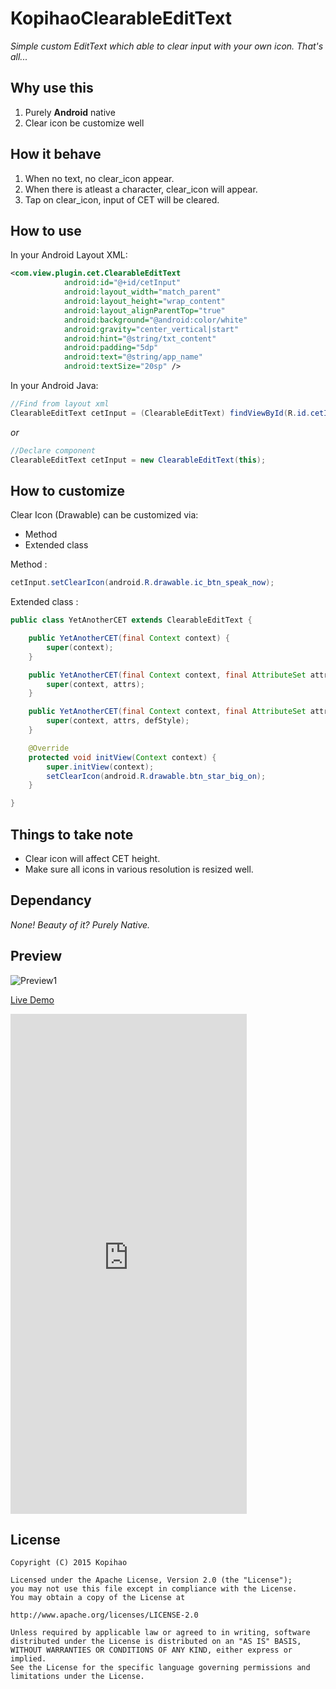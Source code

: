 # KopihaoClearableEditText 

_Simple custom EditText which able to clear input with your own icon.
That's all..._

## Why use this
1. Purely **Android** native
2. Clear icon be customize well 


## How it behave
1. When no text, no clear_icon appear.
2. When there is atleast a character, clear_icon will appear.
3. Tap on clear_icon, input of CET will be cleared. 


## How to use 

In your Android Layout XML:
``` xml
<com.view.plugin.cet.ClearableEditText
            android:id="@+id/cetInput"
            android:layout_width="match_parent"
            android:layout_height="wrap_content"
            android:layout_alignParentTop="true"
            android:background="@android:color/white"
            android:gravity="center_vertical|start"
            android:hint="@string/txt_content"
            android:padding="5dp"
            android:text="@string/app_name"
            android:textSize="20sp" />
```

In your Android Java:
```java
//Find from layout xml
ClearableEditText cetInput = (ClearableEditText) findViewById(R.id.cetInput);

``` 
_or_  

 ```java 
//Declare component
ClearableEditText cetInput = new ClearableEditText(this); 
```

## How to customize

Clear Icon (Drawable) can be customized via:

* Method
* Extended class

Method : 
```java
cetInput.setClearIcon(android.R.drawable.ic_btn_speak_now); 
```

Extended class : 
```java
public class YetAnotherCET extends ClearableEditText {

	public YetAnotherCET(final Context context) {
		super(context);
	}

	public YetAnotherCET(final Context context, final AttributeSet attrs) {
		super(context, attrs);
	}

	public YetAnotherCET(final Context context, final AttributeSet attrs, final int defStyle) {
		super(context, attrs, defStyle);
	}

	@Override
	protected void initView(Context context) {
		super.initView(context);
		setClearIcon(android.R.drawable.btn_star_big_on);
	}

}
```

## Things to take note
- Clear icon will affect CET height.
- Make sure all icons in various resolution is resized well. 


## Dependancy

_None! Beauty of it? Purely Native._  

## Preview

![Preview1](https://lh3.googleusercontent.com/-1UeKVteCsPw/VhAVEBPnmlI/AAAAAAAACf8/nKTBYBK6I10/s512-Ic42/live_cet.png)
 
[Live Demo](https://appetize.io/app/94jcdbmxawkdxjpw43nnt3j10w?device=nexus5&scale=75&orientation=portrait)

<iframe src="https://appetize.io/embed/94jcdbmxawkdxjpw43nnt3j10w?device=iphone5s&amp;scale=50&amp;autoplay=false&amp;orientation=portrait&amp;deviceColor=black" width="378px" height="800px" frameborder="0" scrolling="no"></iframe>
 

## License  

```
Copyright (C) 2015 Kopihao
 
Licensed under the Apache License, Version 2.0 (the "License");
you may not use this file except in compliance with the License.
You may obtain a copy of the License at

http://www.apache.org/licenses/LICENSE-2.0

Unless required by applicable law or agreed to in writing, software
distributed under the License is distributed on an "AS IS" BASIS,
WITHOUT WARRANTIES OR CONDITIONS OF ANY KIND, either express or implied.
See the License for the specific language governing permissions and
limitations under the License.
```

